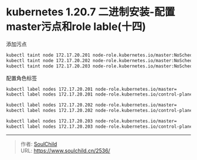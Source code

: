 # kubernetes 1.20.7 二进制安装-配置master污点和role lable(十四)

<!--more-->
添加污点
```bash
kubectl taint node 172.17.20.201 node-role.kubernetes.io/master:NoSchedule
kubectl taint node 172.17.20.202 node-role.kubernetes.io/master:NoSchedule
kubectl taint node 172.17.20.203 node-role.kubernetes.io/master:NoSchedule
```

配置角色标签
```bash
kubectl label nodes 172.17.20.201 node-role.kubernetes.io/master=
kubectl label nodes 172.17.20.201 node-role.kubernetes.io/control-plane=

kubectl label nodes 172.17.20.202 node-role.kubernetes.io/master=
kubectl label nodes 172.17.20.202 node-role.kubernetes.io/control-plane=

kubectl label nodes 172.17.20.203 node-role.kubernetes.io/master=
kubectl label nodes 172.17.20.203 node-role.kubernetes.io/control-plane=
```


---

> 作者: [SoulChild](https://www.soulchild.cn)  
> URL: https://www.soulchild.cn/2536/  

